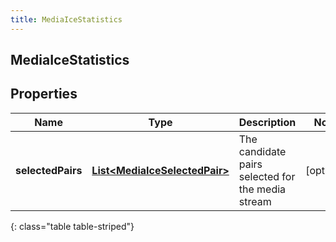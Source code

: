 ```yaml
---
title: MediaIceStatistics
---
```

## MediaIceStatistics


## Properties

| Name | Type | Description | Notes |
| ------------ | ------------- | ------------- | ------------- |
| **selectedPairs** | <!----><!---->[**List&lt;MediaIceSelectedPair&gt;**](MediaIceSelectedPair.html)<!----> | The candidate pairs selected for the media stream |  [optional] |
{: class="table table-striped"}



